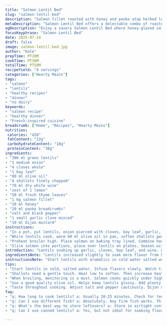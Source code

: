 ```yaml
---
title: "Salmon Lentil Bed"
slug: "salmon-lentil-bed"
description: "Salmon fillet roasted with honey and panko atop herbed lentils slow-cooked with aromatics and white wine. Lentils softened with clove-studded onion and bay leaf. Fresh basil and lemon zest brighten the mix. Olive oil used generously. Fish broiled briefly for crisp top and tender inside. Casual plating, hearty and textured. No dairy eggs nuts involved."
metaDescription: "Salmon Lentil Bed offers a delectable combo of roasted salmon and herbed lentils packed with flavor and nutrition."
ogDescription: "Enjoy a savory Salmon Lentil Bed where honey-glazed salmon meets aromatic herbed lentils for a satisfying dish."
focusKeyphrase: "Salmon Lentil Bed"
date: 2025-07-24
draft: false
image: salmon-lentil-bed.jpg
author: "Kate"
prepTime: PT20M
cookTime: PT30M
totalTime: PT50M
recipeYield: "4 servings"
categories: ["Hearty Mains"]
tags:
- "salmon"
- "lentils"
- "healthy recipes"
- "dinner"
- "no dairy"
keywords:
- "salmon recipe"
- "healthy dinner"
- "French-inspired cuisine"
breadcrumb: ["Home", "Recipes", "Hearty Mains"]
nutrition: 
 calories: "420"
 fatContent: "22g"
 carbohydrateContent: "18g"
 proteinContent: "38g"
ingredients:
- "300 ml green lentils"
- "1 medium onion"
- "4 cloves whole"
- "1 bay leaf"
- "80 ml olive oil"
- "4 shallots finely chopped"
- "70 ml dry white wine"
- "zest of 1 lemon"
- "50 ml fresh thyme leaves"
- "1 kg salmon fillet"
- "20 ml honey"
- "20 ml panko breadcrumbs"
- "salt and black pepper"
- "1 small garlic clove minced"
- "10 ml Dijon mustard"
instructions:
- "In a pot, put lentils, onion pierced with cloves, bay leaf, garlic, 20 ml olive oil, salt, pepper. Cover with water, bring to simmer, cook about 20-25 minutes till lentils just tender. Drain, remove onion and bay leaf."
- "While lentils cook, warm 60 ml olive oil in pan, soften shallots gently. Splash white wine, high heat, reduce by half. Add lemon zest and thyme leaves. Toss lentils in. Cook 2-3 minutes. Keep warm."
- "Preheat broiler high. Place salmon on baking tray lined. Combine honey and Dijon, brush over fish. Sprinkle with panko. Broil 6-8 minutes depending on thickness, watch carefully. Fish should flake slightly but still moist."
- "Slice salmon into portions, place over lentils on plates. Season with more pepper if desired. Serve immediately."
introduction: "Lentils soaking up garlic, cloves, bay leaf, and wine. Aromatic steam drifting. Salmon glazed with honey, that quick broil gives crunch and softness at the same time. Basil swapped for thyme, Dijon mustard added for sharpness. Simple ingredients tangled into layers. Cooking times shifted, lentils take a bit longer this way to absorb flavors fully. No fuss plating, the fish sliced, sitting on a bed that’s herbal, earthy, lightly soured from zest and wine. Olive oil pulls it all together. Rustic, reasonable, fast enough for weeknights but good enough for guests. A quiet twist where mustard plays with sweet and acidity, breadcrumbs turned panko for crunch. No dairy, no eggs, no nuts, clean."
ingredientsNote: "Lentils increased slightly to soak more flavor from herbs and aromatics. Onion is pierced with cloves for subtle spice, bay leaf remains for earthiness. Olive oil bumped up so lentils stay glossy and rich. Shallots finely chopped, not sliced, melt easier in pan. White wine reduced to bring sharper edge. Thyme replaces basil, more savory tone. Garlic minced in lentils for depth and a touch lively kick. Dijon mustard introduced to honey glaze for a tangy contrast against salmon’s richness. Panko crumbs replace Italian-style bread crumbs, add crisp crunch and lighter texture under broiler. Salt and pepper essential but adjusted with care since mustard adds saltiness. Lemon zest stays for brightness and slight citrus aroma to enliven the mix."
instructionsNote: "Start lentils with aromatics in cold water salted well to let flavors infuse slowly. Watch them closely after 20 minutes, aim for firm tenderness, not mush. Remove whole onion and bay leaf to avoid bitterness. In separate pan, soften shallots low and slow, then crank heat for rapid wine reduction, extract essence quickly, then add lemon zest and thyme to create fresh herbal layer. Mix lentils back into that pan to finish flavor melding. While lentils settle and keep warm, prep and broil fish. Mustard mixed with honey spreads easily, delivers sweet and sharp blend, panko laid evenly, watch closely under broiler for 6-8 minutes depending on thickness — faster if thin. Fish should lift easily, have that caramelized top. Cut salmon carefully to preserve shape. Serve immediately over herb-lentil bed, seasoned to taste, no drizzles needed but optionally add extra pepper or lemon wedges for punch."
tips:
- "Start lentils in cold, salted water. Infuse flavors slowly. Watch timing after 20 minutes. Aim for firm but tender, not mushy. Season well."
- "Shallots need a gentle touch. Heat low to soften. Then increase heat for wine reduction. Quick, pulls essence out fast. Keep it aromatic."
- "When broiling, monitoring is a must. Salmon cooks quickly under high heat. Aim for 6-8 minutes depending on thickness. Look for that flaking."
- "Use a good quality olive oil. Helps keep lentils glossy. Add plenty to shallots too. Balances flavors. Enhance richness and texture."
- "Taste throughout cooking. Adjust salt and pepper cautiously. Dijon mustard adds saltiness. Balance it with lemon zest for freshness."
faq:
- "q: How long to cook lentils? a: Usually 20-25 minutes. Check for tenderness. Drain after cooking. Remove onion and bay leaf for clean taste."
- "q: Can I use different fish? a: Absolutely. Any firm fish works. Think cod or trout. Just adjust cooking time based on thickness."
- "q: What's the best way to store leftovers? a: Store in airtight containers. Fridge for 2-3 days. Reheat gently to avoid drying out."
- "q: Can I use canned lentils? a: Yes, but not ideal for soaking flavors. If using, rinse well. Reduce cooking time significantly."

---
```


